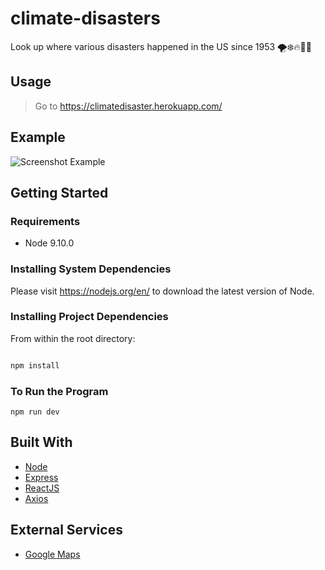 # climate-disasters

Look up where various disasters happened in the US since 1953
🌪❄️🔥🌋🌊

## Usage
> Go to https://climatedisaster.herokuapp.com/


## Example
![Screenshot Example](https://i.imgur.com/cDazSL2.png)

## Getting Started

### Requirements
- Node 9.10.0

### Installing System Dependencies
Please visit https://nodejs.org/en/ to download the latest version of Node.

### Installing Project Dependencies
From within the root directory:

```sh

npm install

```
### To Run the Program

`npm run dev`

## Built With
- [Node](https://nodejs.org/en/)
- [Express](https://expressjs.com/)
- [ReactJS](https://reactjs.org/)
- [Axios](https://github.com/axios/axios)

## External Services
- [Google Maps](https://www.google.com/maps)
